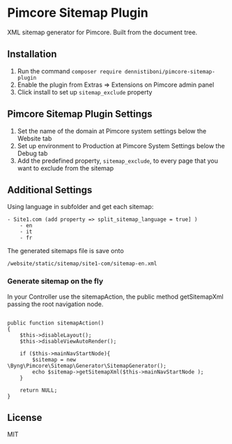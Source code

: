 Pimcore Sitemap Plugin
======================
XML sitemap generator for Pimcore. Built from the document tree.

## Installation
1. Run the command `composer require dennistiboni/pimcore-sitemap-plugin`
2. Enable the plugin from Extras => Extensions on Pimcore admin panel 
3. Click install to set up `sitemap_exclude` property 

## Pimcore Sitemap Plugin Settings 
1. Set the name of the domain at Pimcore system settings below the Website tab
2. Set up environment to Production at Pimcore System Settings below the Debug tab
3. Add the predefined property, `sitemap_exclude`, to every page that you want to exclude from the sitemap 
    
## Additional Settings
Using language in subfolder and get each sitemap:
    
    - Site1.com (add property => split_sitemap_language = true] )
        - en
        - it
        - fr
        
The generated sitemaps file is save onto 

`/website/static/sitemap/site1-com/sitemap-en.xml` 


### Generate sitemap on the fly

In your Controller use the sitemapAction, the public method getSitemapXml
passing the root navigation node.

```

public function sitemapAction()
{
    $this->disableLayout();
    $this->disableViewAutoRender();
    
    if ($this->mainNavStartNode){
        $sitemap = new \Byng\Pimcore\Sitemap\Generator\SitemapGenerator();
        echo $sitemap->getSitemapXml($this->mainNavStartNode );
    }
    
    return NULL;
}
```
        
    
## License

MIT